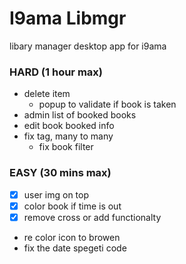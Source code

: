 # I9ama Libmgr
libary manager desktop app for i9ama


### HARD (1 hour max)
- delete item
    - popup to validate if book is taken
- admin list of booked books
- edit book booked info
- fix tag, many to many
    - fix book filter
### EASY (30 mins max)
- [x] user img on top
- [x] color book if time is out
- [x] remove cross or add functionalty
- re color icon to browen
- fix the date spegeti code